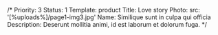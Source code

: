 /*
Priority: 3
Status: 1
Template: product
Title: Love story
Photo:
  src: '[%uploads%]/page1-img3.jpg'
Name: Similique sunt in culpa qui officia
Description: Deserunt mollitia animi, id est laborum et dolorum fuga.
*/
